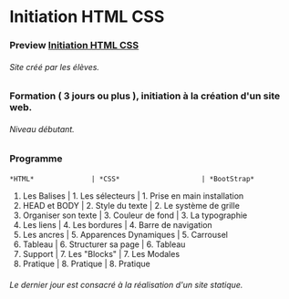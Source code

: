 # Initiation HTML CSS
### Preview [Initiation HTML CSS](https://jerembe.github.io/Initiation-HTML-CSS/)
###### Site créé par les élèves.

### Formation ( 3 jours ou plus ), initiation à la création d'un site web.
###### Niveau débutant.


### Programme

#### 

    *HTML*              | *CSS*                    | *BootStrap*                   
 1. Les Balises         | 1. Les sélecteurs        | 1. Prise en main installation 
 2. HEAD et BODY        | 2. Style du texte        | 2. Le système de grille       
 3. Organiser son texte | 3. Couleur de fond       | 3. La typographie             
 4. Les liens           | 4. Les bordures          | 4. Barre de navigation        
 5. Les ancres          | 5. Apparences Dynamiques | 5. Carrousel                  
 6. Tableau             | 6. Structurer sa page    | 6. Tableau                    
 7. Support             | 7. Les "Blocks"          | 7. Les Modales                
 8. Pratique            | 8. Pratique              | 8. Pratique                   

###### Le dernier jour est consacré à la réalisation d'un site statique.
